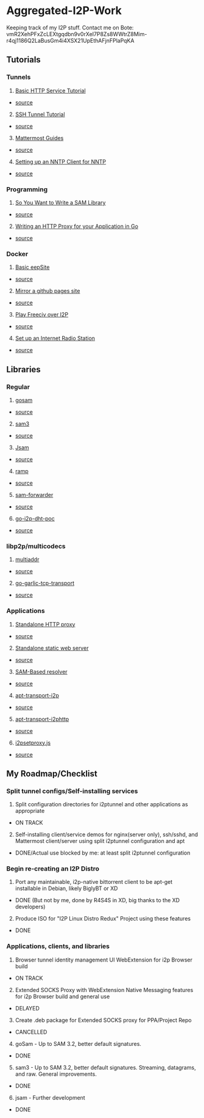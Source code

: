 Aggregated-I2P-Work
===================

Keeping track of my I2P stuff. Contact me on Bote: vmR2XehPFxZcLEXtgqdbn9v0rXeI7P8Zs8WWtrZ8Mim-r4qj1186Q2LaBusGm4i4XSX21UpEthAFjnFPlaPqKA

Tutorials
---------

### Tunnels

 1. [Basic HTTP Service Tutorial](https://eyedeekay.github.io/basic-tunnel-tutorial)
  * [source](https://github.com/eyedeekay/basic-tunnel-tutorial)
 2. [SSH Tunnel Tutorial](https://eyedeekay.github.io/i2p-ssh-config)
  * [source](https://github.com/eyedeekay/i2p-ssh-config)
 3. [Mattermost Guides](https://eyedeekay.github.io/i2p-mattermost-destkop)
  * [source](https://github.com/eyedeekay/i2p-mattermost-desktop)
 4. [Setting up an NNTP Client for NNTP](https://eyedeekay.github.io/i2p-nntp-client)
  * [source](https://github.com/eyedeekay/i2p-nntp-client)

### Programming

 1. [So You Want to Write a SAM Library](https://eyedeekay.github.io/So-You-Want-To-Write-A-SAM-Library)
  * [source](https://github.com/eyedeekay/So-You-Want-To-Write-A-SAM-Library)
 2. [Writing an HTTP Proxy for your Application in Go](https://eyedeekay.github.io/httptunnel/)
  * [source](https://github.com/eyedeekay/httptunnel)

### Docker

 1. [Basic eepSite](https://j-tt.github.io/r-i2p-wiki/articles/i2p-docker-services/BasicStaticeepSite.html)
  * [source](https://github.com/eyedeekay/basic-eepsite)
 2. [Mirror a github pages site](https://j-tt.github.io/r-i2p-wiki/articles/i2p-docker-services/GithubPagesMirror.html)
  * [source](https://github.com/eyedeekay/github-eepsite)
 3. [Play Freeciv over I2P](https://j-tt.github.io/r-i2p-wiki/articles/i2p-docker-services/FreecivServerClient.html)
  * [source](https://github.com/eyedeekay/freeciv-tunnels)
 4. [Set up an Internet Radio Station](https://j-tt.github.io/r-i2p-wiki/articles/i2p-docker-services/GithubPagesMirror.html)
  * [source](https://github.com/eyedeekay/pirateradio)

Libraries
---------

### Regular

 1. [gosam](https://godoc.org/github.com/eyedeekay/gosam)
  * [source](https://github.com/eyedeekay/gosam)
 2. [sam3](https://godoc.org/github.com/eyedeekay/sam3)
  * [source](https://github.com/eyedeekay/sam3)
 3. [Jsam](https://godoc.org/github.com/eyedeekay/Jsam)
  * [source](https://github.com/eyedeekay/Jsam)
 4. [ramp](https://godoc.org/github.com/eyedeekay/ramp)
  * [source](https://github.com/eyedeekay/ramp)
 5. [sam-forwarder](https://godoc.org/github.com/eyedeekay/sam-forwarder)
  * [source](https://github.com/eyedeekay/sam-forwarder)
 6. [go-i2p-dht-poc](https://godoc.org/github.com/RTradeLtd/tor-dht-poc/go-i2p-dht-poc)
  * [source](https://github.com/RTradeLtd/tor-dht-poc)

### libp2p/multicodecs

 1. [multiaddr](https://godoc.org/github.com/RTradeLtd/multiaddr)
  * [source](https://github.com/RTradeLtd/multiaddr)
 2. [go-garlic-tcp-transport](https://godoc.org/github.com/RTradeLtd/go-garlic-tcp-transport)
  * [source](https://github.com/RTradeLtd/go-garlic-tcp-transport)


### Applications

 1. [Standalone HTTP proxy](https://godoc.org/github.com/eyedeekay/httptunnel)
  * [source](https://github.com/eyedeekay/httptunnel)
 2. [Standalone static web server](https://godoc.org/github.com/eyedeekay/eephttpd)
  * [source](https://github.com/eyedeekay/eephttpd)
 3. [SAM-Based resolver](https://godoc.com/github.com/eyedeekay/geti2p64)
  * [source](https://github.com/eyedeekay/geti2p64)
 4. [apt-transport-i2p](https://godoc.org/github.com/eyedeekay/apt-transport-i2phttp)
  * [source](https://github.com/eyedeekay/apt-transport-i2phttp)
 5. [apt-transport-i2phttp](https://godoc.org/github.com/eyedeekay/apt-transport-i2p)
  * [source](https://github.com/eyedeekay/apt-transport-i2p)
 6. [i2psetproxy.js](https://github.com/eyedeekay/i2psetproxy.js)
  * [source](https://github.com/eyedeekay/i2psetproxy.js)

My Roadmap/Checklist
--------------------

### Split tunnel configs/Self-installing services

 1. Split configuration directories for i2ptunnel and other applications as appropriate
  * ON TRACK
 2. Self-installing client/service demos for nginx(server only), ssh/sshd, and Mattermost client/server using split i2ptunnel configuration and apt
  * DONE/Actual use blocked by me: at least split i2ptunnel configuration

### Begin re-creating an I2P Distro

 1. Port any maintainable, i2p-native bittorrent client to be apt-get installable in Debian, likely BiglyBT or XD
  * DONE (But not by me, done by R4S4S in XD, big thanks to the XD developers)
 2. Produce ISO for "I2P Linux Distro Redux" Project using these features
  * DONE

### Applications, clients, and libraries

 1. Browser tunnel identity management UI WebExtension for i2p Browser build
  * ON TRACK
 2. Extended SOCKS Proxy with WebExtension Native Messaging features for i2p Browser build and general use
  * DELAYED
 3. Create .deb package for Extended SOCKS proxy for PPA/Project Repo
  * CANCELLED
 4. goSam - Up to SAM 3.2, better default signatures.
  * DONE
 5. sam3 - Up to SAM 3.2, better default signatures. Streaming, datagrams, and raw. General improvements.
  * DONE
 6. jsam - Further development
  * DONE
